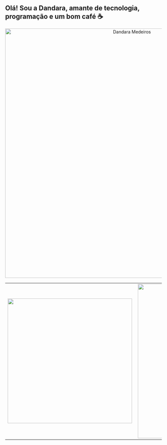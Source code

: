 ## Olá! Sou a Dandara, amante de tecnologia, programação e um bom café ☕

<p align="center">
  <img src="https://github.com/user-attachments/assets/5f583513-8740-48ef-b98b-b3a32146417b" alt="Dandara Medeiros" width="800px"/>
</p>

<center>
<table>
    <tr>
        <td><img width="400px" align="left" src="https://github-readme-stats.vercel.app/api/top-langs/?username=DandaraaAfroo&hide=html&layout=compact&theme=buefy" /></td>
        <td><img width="495px" align="left" src="https://github-readme-stats.vercel.app/api?username=DandaraaAfroo&theme=buefy"/></td>
    </tr>   
</table>
</center>

<!--
**DandaraaAfroo/DandaraaAfroo** is a ✨ _special_ ✨ repository because its `README.md` (this file) appears on your GitHub profile.

Here are some ideas to get you started:

- 🔭 I’m currently working on ...
- 🌱 I’m currently learning ...
- 👯 I’m looking to collaborate on ...
- 🤔 I’m looking for help with ...
- 💬 Ask me about ...
- 📫 How to reach me: ...
- 😄 Pronouns: ...
- ⚡ Fun fact: ...
-->
